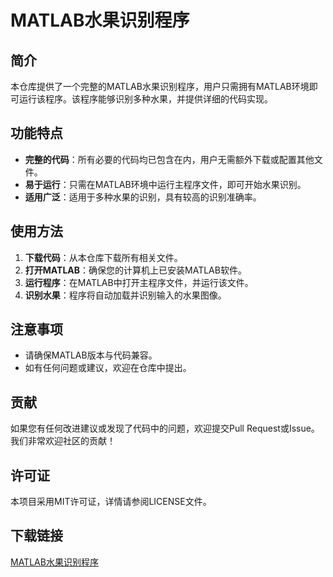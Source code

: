 # MATLAB水果识别程序

## 简介

本仓库提供了一个完整的MATLAB水果识别程序，用户只需拥有MATLAB环境即可运行该程序。该程序能够识别多种水果，并提供详细的代码实现。

## 功能特点

- **完整的代码**：所有必要的代码均已包含在内，用户无需额外下载或配置其他文件。
- **易于运行**：只需在MATLAB环境中运行主程序文件，即可开始水果识别。
- **适用广泛**：适用于多种水果的识别，具有较高的识别准确率。

## 使用方法

1. **下载代码**：从本仓库下载所有相关文件。
2. **打开MATLAB**：确保您的计算机上已安装MATLAB软件。
3. **运行程序**：在MATLAB中打开主程序文件，并运行该文件。
4. **识别水果**：程序将自动加载并识别输入的水果图像。

## 注意事项

- 请确保MATLAB版本与代码兼容。
- 如有任何问题或建议，欢迎在仓库中提出。

## 贡献

如果您有任何改进建议或发现了代码中的问题，欢迎提交Pull Request或Issue。我们非常欢迎社区的贡献！

## 许可证

本项目采用MIT许可证，详情请参阅LICENSE文件。

## 下载链接

[MATLAB水果识别程序](https://pan.quark.cn/s/442c3a93d642)